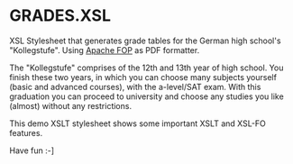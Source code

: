 GRADES.XSL
============

XSL Stylesheet that generates grade tables for the German high school's "Kollegstufe". 
Using [Apache FOP](http://xmlgraphics.apache.org/fop/) as PDF formatter.

The "Kollegstufe" comprises of the 12th and 13th year of high school. You finish these two years, in which you can choose many subjects yourself (basic and advanced courses), with the a-level/SAT exam.
With this graduation you can proceed to university and choose any studies you like (almost) without any restrictions.

This demo XSLT stylesheet shows some important XSLT and XSL-FO features.

Have fun :-]


